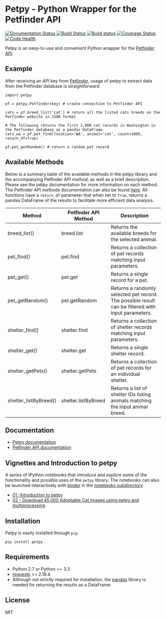 # Petpy - Python Wrapper for the Petfinder API

[![Documentation Status](https://readthedocs.org/projects/petpy/badge/?version=latest)](http://petpy.readthedocs.io/en/latest/?badge=latest)
[![Build Status](https://travis-ci.org/aschleg/petpy.svg?branch=master)](https://travis-ci.org/aschleg/petpy)
[![Build status](https://ci.appveyor.com/api/projects/status/xjxufxt7obd84ygr?svg=true)](https://ci.appveyor.com/project/aschleg/petpy)
[![Coverage Status](https://coveralls.io/repos/github/aschleg/petpy/badge.svg?branch=master)](https://coveralls.io/github/aschleg/petpy?branch=master)
[![Code Health](https://landscape.io/github/aschleg/petpy/master/landscape.svg?style=flat)](https://landscape.io/github/aschleg/petpy/master)

Petpy is an easy-to-use and convenient Python wrapper for the [Petfinder API](https://www.petfinder.com/developers/api-docs).

## Example

After receiving an API key from [Petfinder](https://www.petfinder.com/developers/api-key), usage of petpy to extract
data from the Petfinder database is straightforward.

~~~
import petpy

pf = petpy.Petfinder(key) # create connection to Petfinder API

cats = pf.breed_list('cat') # return all the listed cats breeds on the Petfinder website in JSON format

# The following returns the first 1,000 cat records in Washington in the Petfinder database as a pandas DataFrame.
cats_wa = pf.pet_find(location='WA', animal='cat', count=1000, return_df=True)

pf.pet_getRandom() # return a random pet record
~~~

## Available Methods

Below is a summary table of the available methods in the petpy library and the accompanying Petfinder API method, as
well as a brief description. Please see the petpy documentation for more information on each method. The Petfinder
API methods documentation can also be found [here](https://www.petfinder.com/developers/api-docs#methods). All 
functions have a `return_df` parameter that when set to `True`, returns a pandas DataFrame of the results to facilitate 
more efficient data analysis.

| Method                | Petfinder API Method | Description                                                                                        |
|-----------------------|----------------------|----------------------------------------------------------------------------------------------------|
| breed_list()          | breed.list           | Returns the available breeds for the selected animal.                                              |
| pet_find()            | pet.find             | Returns a collection of pet records matching input parameters.                                     |
| pet_get()             | pet.get              | Returns a single record for a pet.                                                                 |
| pet_getRandom()       | pet.getRandom        | Returns a randomly selected pet record. The possible result can be filtered with input parameters. |
| shelter_find()        | shelter.find         | Returns a collection of shelter records matching input parameters.                                 |
| shelter_get()         | shelter.get          | Returns a single shelter record.                                                                   |
| shelter_getPets()     | shelter.getPets      | Returns a collection of pet records for an individual shelter.                                     |
| shelter_listByBreed() | shelter.listByBreed  | Returns a list of shelter IDs listing animals matching the input animal breed.                     |

## Documentation

* [Petpy documentation](http://petpy.readthedocs.io/en/latest/)
* [Petfinder API documentation](https://www.petfinder.com/developers/api-docs)

## Vignettes and Introduction to petpy

A series of IPython notebooks that introduce and explore some of the functionality and possible uses of the 
`petpy` library. The notebooks can also be launched interactively with [binder](https://mybinder.org/) in the 
[notebooks subdirectory](https://github.com/aschleg/petpy/tree/master/notebooks).

* [01 -Introduction to petpy](https://github.com/aschleg/petpy/blob/master/notebooks/01-Introduction%20to%20petpy.ipynb)
* [02 - Download 45,000 Adoptable Cat Images using petpy and multiprocessing](https://github.com/aschleg/petpy/blob/master/notebooks/02-Download%2045%2C000%20Adoptable%20Cat%20Images%20with%20petpy%20and%20multiprocessing.ipynb)

## Installation

Petpy is easily installed through `pip`.

~~~~
pip install petpy
~~~~

## Requirements

* Python 2.7 or Python >= 3.3
* [requests](http://docs.python-requests.org/en/master/) >= 2.18.4
* Although not strictly required for installation, the [pandas](https://pandas.pydata.org/) library is needed for 
returning the results as a DataFrame.

## License

MIT